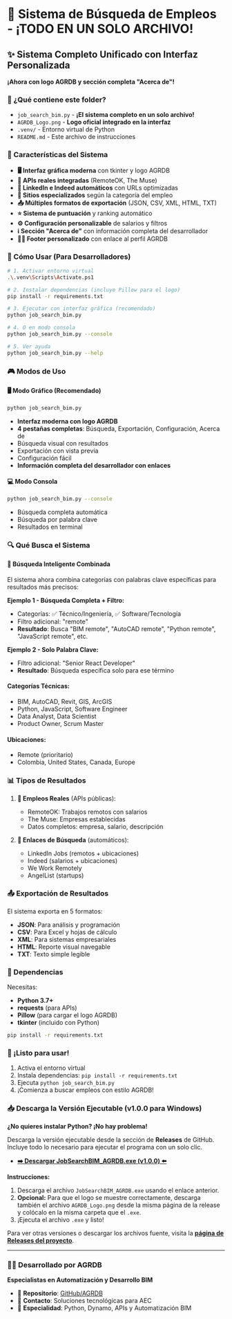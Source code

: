 # 🚀 Sistema de Búsqueda de Empleos - ¡TODO EN UN SOLO ARCHIVO!

## ✨ Sistema Completo Unificado con Interfaz Personalizada

**¡Ahora con logo AGRDB y sección completa "Acerca de"!** 

### 📁 ¿Qué contiene este folder?

- `job_search_bim.py` - **¡El sistema completo en un solo archivo!**
- `AGRDB_Logo.png` - **Logo oficial integrado en la interfaz**
- `.venv/` - Entorno virtual de Python
- `README.md` - Este archivo de instrucciones

### 🎯 Características del Sistema

- **🖥️ Interfaz gráfica moderna** con tkinter y logo AGRDB
- **📡 APIs reales integradas** (RemoteOK, The Muse) 
- **🔗 LinkedIn e Indeed automáticos** con URLs optimizadas
- **🏢 Sitios especializados** según la categoría del empleo
- **📤 Múltiples formatos de exportación** (JSON, CSV, XML, HTML, TXT)
- **⭐ Sistema de puntuación** y ranking automático
- **⚙️ Configuración personalizable** de salarios y filtros
- **ℹ️ Sección "Acerca de"** con información completa del desarrollador
- **👨‍💻 Footer personalizado** con enlace al perfil AGRDB

### 🚀 Cómo Usar (Para Desarrolladores)

```bash
# 1. Activar entorno virtual
.\.venv\Scripts\Activate.ps1

# 2. Instalar dependencias (incluye Pillow para el logo)
pip install -r requirements.txt

# 3. Ejecutar con interfaz gráfica (recomendado)
python job_search_bim.py

# 4. O en modo consola
python job_search_bim.py --console

# 5. Ver ayuda
python job_search_bim.py --help
```

### 🎮 Modos de Uso

#### 🖥️ **Modo Gráfico (Recomendado)**
```bash
python job_search_bim.py
```
- **Interfaz moderna con logo AGRDB**
- **4 pestañas completas**: Búsqueda, Exportación, Configuración, Acerca de
- Búsqueda visual con resultados
- Exportación con vista previa
- Configuración fácil
- **Información completa del desarrollador con enlaces**

#### 💻 **Modo Consola**
```bash
python job_search_bim.py --console
```
- Búsqueda completa automática
- Búsqueda por palabra clave
- Resultados en terminal

### 🔍 Qué Busca el Sistema

#### **🎯 Búsqueda Inteligente Combinada**
El sistema ahora combina categorías con palabras clave específicas para resultados más precisos:

**Ejemplo 1 - Búsqueda Completa + Filtro:**
- Categorías: ✅ Técnico/Ingeniería, ✅ Software/Tecnología  
- Filtro adicional: "remote"
- **Resultado**: Busca "BIM remote", "AutoCAD remote", "Python remote", "JavaScript remote", etc.

**Ejemplo 2 - Solo Palabra Clave:**
- Filtro adicional: "Senior React Developer"
- **Resultado**: Búsqueda específica solo para ese término

#### **Categorías Técnicas:**
- BIM, AutoCAD, Revit, GIS, ArcGIS
- Python, JavaScript, Software Engineer
- Data Analyst, Data Scientist
- Product Owner, Scrum Master

#### **Ubicaciones:**
- Remote (prioritario)
- Colombia, United States, Canada, Europe

### 📊 Tipos de Resultados

1. **🎯 Empleos Reales** (APIs públicas):
   - RemoteOK: Trabajos remotos con salarios
   - The Muse: Empresas establecidas
   - Datos completos: empresa, salario, descripción

2. **🔗 Enlaces de Búsqueda** (automáticos):
   - LinkedIn Jobs (remotos + ubicaciones)
   - Indeed (salarios + ubicaciones)
   - We Work Remotely
   - AngelList (startups)

### 📤 Exportación de Resultados

El sistema exporta en 5 formatos:
- **JSON**: Para análisis y programación
- **CSV**: Para Excel y hojas de cálculo
- **XML**: Para sistemas empresariales
- **HTML**: Reporte visual navegable
- **TXT**: Texto simple legible

### 🔧 Dependencias

Necesitas:
- **Python 3.7+** 
- **requests** (para APIs)
- **Pillow** (para cargar el logo AGRDB)
- **tkinter** (incluido con Python)

```bash
pip install -r requirements.txt
```



### 🎉 ¡Listo para usar!

1. Activa el entorno virtual
2. Instala dependencias: `pip install -r requirements.txt`
3. Ejecuta `python job_search_bim.py`
4. ¡Comienza a buscar empleos con estilo AGRDB!

### 📥 Descarga la Versión Ejecutable (v1.0.0 para Windows)

**¿No quieres instalar Python? ¡No hay problema!**

Descarga la versión ejecutable desde la sección de **Releases** de GitHub. Incluye todo lo necesario para ejecutar el programa con un solo clic.

- **[➡️ Descargar JobSearchBIM_AGRDB.exe (v1.0.0) ⬅️](https://github.com/AGRDIGITALBUSSINES/Job_Search/releases/download/v1.0.0/JobSearchBIM_AGRDB.exe)**

**Instrucciones:**
1.  Descarga el archivo `JobSearchBIM_AGRDB.exe` usando el enlace anterior.
2.  **Opcional:** Para que el logo se muestre correctamente, descarga también el archivo `AGRDB_Logo.png` desde la misma página de la release y colócalo en la misma carpeta que el `.exe`.
3.  ¡Ejecuta el archivo `.exe` y listo!

Para ver otras versiones o descargar los archivos fuente, visita la [**página de Releases del proyecto**](https://github.com/AGRDIGITALBUSSINES/Job_Search/releases).

---

### 👨‍💻 Desarrollado por AGRDB
**Especialistas en Automatización y Desarrollo BIM**
- 🔗 **Repositorio**: [GitHub/AGRDB](https://github.com/AGRDB)
- 📧 **Contacto**: Soluciones tecnológicas para AEC
- 🎯 **Especialidad**: Python, Dynamo, APIs y Automatización BIM